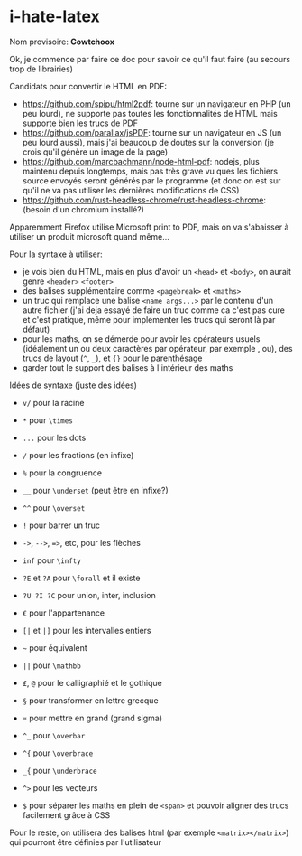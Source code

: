 # i-hate-latex

Nom provisoire: __Cowtchoox__

Ok, je commence par faire ce doc pour savoir ce qu'il faut faire (au secours trop de librairies)



Candidats pour convertir le HTML en PDF:
- https://github.com/spipu/html2pdf: tourne sur un navigateur en PHP (un peu lourd), ne supporte pas toutes les fonctionnalités de HTML mais supporte bien les trucs de PDF
- https://github.com/parallax/jsPDF: tourne sur un navigateur en JS (un peu lourd aussi), mais j'ai beaucoup de doutes sur la conversion (je crois qu'il génère un image de la page)
- https://github.com/marcbachmann/node-html-pdf: nodejs, plus maintenu depuis longtemps, mais pas très grave vu ques les fichiers source envoyés seront générés par le programme (et donc on est sur qu'il ne va pas utiliser les dernières modifications de CSS)
- https://github.com/rust-headless-chrome/rust-headless-chrome: (besoin d'un chromium installé?)

Apparemment Firefox utilise Microsoft print to PDF, mais on va s'abaisser à utiliser un produit microsoft quand même...


Pour la syntaxe à utiliser:
- je vois bien du HTML, mais en plus d'avoir un `<head>` et `<body>`, on aurait genre `<header>` `<footer>`
- des balises supplémentaire comme `<pagebreak>` et `<maths>`
- un truc qui remplace une balise `<name args...>` par le contenu d'un autre fichier (j'ai deja essayé de faire un truc comme ca c'est pas cure et c'est pratique, même pour implementer les trucs qui seront là par défaut)
- pour les maths, on se démerde pour avoir les opérateurs usuels (idéalement un ou deux caractères par opérateur, par exemple , ou), des trucs de layout (`^`, `_`), et `{}` pour le parenthésage 
- garder tout le support des balises à l'intérieur des maths

Idées de syntaxe (juste des idées)
- `v/` pour la racine
- `*` pour `\times`
- `...` pour les dots
- `/` pour les fractions (en infixe)
- `%` pour la congruence
- `__` pour `\underset` (peut être en infixe?)
- `^^` pour `\overset`
- `!` pour barrer un truc
- `->`, `-->`, `=>`, etc, pour les flèches
- `inf` pour `\infty`
- `?E` et `?A` pour `\forall` et il existe
- `?U ?I ?C` pour union, inter, inclusion
- `€` pour l'appartenance
- `[|` et `|]` pour les intervalles entiers
- `~` pour équivalent

- `||` pour `\mathbb`
- `£`, `@` pour le calligraphié et le gothique
- `§` pour transformer en lettre grecque
- `¤` pour mettre en grand (grand sigma)

- `^_` pour `\overbar`
- `^{` pour `\overbrace`
- `_{` pour `\underbrace`
- `^>` pour les vecteurs

- `$` pour séparer les maths en plein de `<span>` et pouvoir aligner des trucs facilement grâce à CSS

Pour le reste, on utilisera des balises html (par exemple `<matrix></matrix>`) qui pourront être définies par l'utilisateur

